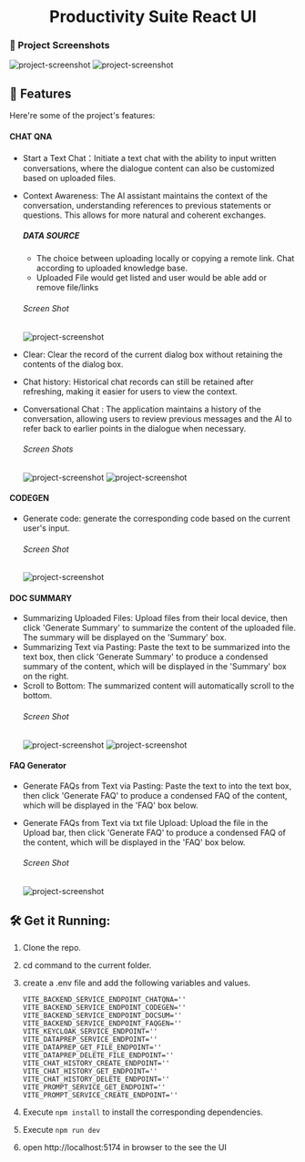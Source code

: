 <h1 align="center" id="title"> Productivity Suite React UI</h1>

### 📸 Project Screenshots

![project-screenshot](../../../assets/img/chat_qna_init.png)
![project-screenshot](../../../assets/img/Login_page.png)

<h2>🧐 Features</h2>

Here're some of the project's features:

#### CHAT QNA

- Start a Text Chat：Initiate a text chat with the ability to input written conversations, where the dialogue content can also be customized based on uploaded files.
- Context Awareness: The AI assistant maintains the context of the conversation, understanding references to previous statements or questions. This allows for more natural and coherent exchanges.

  ##### DATA SOURCE

  - The choice between uploading locally or copying a remote link. Chat according to uploaded knowledge base.
  - Uploaded File would get listed and user would be able add or remove file/links

  ###### Screen Shot

  ![project-screenshot](../../../assets/img/data_source.png)

- Clear: Clear the record of the current dialog box without retaining the contents of the dialog box.
- Chat history: Historical chat records can still be retained after refreshing, making it easier for users to view the context.
- Conversational Chat : The application maintains a history of the conversation, allowing users to review previous messages and the AI to refer back to earlier points in the dialogue when necessary.
  ###### Screen Shots
  ![project-screenshot](../../../assets/img/chat_qna_init.png)
  ![project-screenshot](../../../assets/img/chatqna_with_conversation.png)

#### CODEGEN

- Generate code: generate the corresponding code based on the current user's input.
  ###### Screen Shot
  ![project-screenshot](../../../assets/img/codegen.png)

#### DOC SUMMARY

- Summarizing Uploaded Files: Upload files from their local device, then click 'Generate Summary' to summarize the content of the uploaded file. The summary will be displayed on the 'Summary' box.
- Summarizing Text via Pasting: Paste the text to be summarized into the text box, then click 'Generate Summary' to produce a condensed summary of the content, which will be displayed in the 'Summary' box on the right.
- Scroll to Bottom: The summarized content will automatically scroll to the bottom.
  ###### Screen Shot
  ![project-screenshot](../../../assets/img/doc_summary_paste.png)
  ![project-screenshot](../../../assets/img/doc_summary_file.png)

#### FAQ Generator

- Generate FAQs from Text via Pasting: Paste the text to into the text box, then click 'Generate FAQ' to produce a condensed FAQ of the content, which will be displayed in the 'FAQ' box below.

- Generate FAQs from Text via txt file Upload: Upload the file in the Upload bar, then click 'Generate FAQ' to produce a condensed FAQ of the content, which will be displayed in the 'FAQ' box below.
  ###### Screen Shot
  ![project-screenshot](../../../assets/img/faq_generator.png)

<h2>🛠️ Get it Running:</h2>

1. Clone the repo.

2. cd command to the current folder.

3. create a .env file and add the following variables and values.
   ```env
   VITE_BACKEND_SERVICE_ENDPOINT_CHATQNA=''
   VITE_BACKEND_SERVICE_ENDPOINT_CODEGEN=''
   VITE_BACKEND_SERVICE_ENDPOINT_DOCSUM=''
   VITE_BACKEND_SERVICE_ENDPOINT_FAQGEN=''
   VITE_KEYCLOAK_SERVICE_ENDPOINT=''
   VITE_DATAPREP_SERVICE_ENDPOINT=''
   VITE_DATAPREP_GET_FILE_ENDPOINT=''
   VITE_DATAPREP_DELETE_FILE_ENDPOINT=''
   VITE_CHAT_HISTORY_CREATE_ENDPOINT=''
   VITE_CHAT_HISTORY_GET_ENDPOINT=''
   VITE_CHAT_HISTORY_DELETE_ENDPOINT=''
   VITE_PROMPT_SERVICE_GET_ENDPOINT=''
   VITE_PROMPT_SERVICE_CREATE_ENDPOINT=''
   ```
4. Execute `npm install` to install the corresponding dependencies.

5. Execute `npm run dev`

6. open http://localhost:5174 in browser to the see the UI
